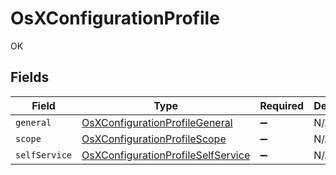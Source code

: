 # OsXConfigurationProfile

OK


## Fields

| Field                                                                                           | Type                                                                                            | Required                                                                                        | Description                                                                                     |
| ----------------------------------------------------------------------------------------------- | ----------------------------------------------------------------------------------------------- | ----------------------------------------------------------------------------------------------- | ----------------------------------------------------------------------------------------------- |
| `general`                                                                                       | [OsXConfigurationProfileGeneral](../../models/shared/osxconfigurationprofilegeneral.md)         | :heavy_minus_sign:                                                                              | N/A                                                                                             |
| `scope`                                                                                         | [OsXConfigurationProfileScope](../../models/shared/osxconfigurationprofilescope.md)             | :heavy_minus_sign:                                                                              | N/A                                                                                             |
| `selfService`                                                                                   | [OsXConfigurationProfileSelfService](../../models/shared/osxconfigurationprofileselfservice.md) | :heavy_minus_sign:                                                                              | N/A                                                                                             |
